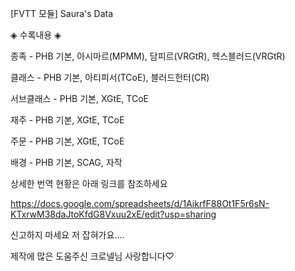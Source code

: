 [FVTT 모듈] Saura's Data

◈ 수록내용 ◈

종족 - PHB 기본, 아시마르(MPMM), 담피르(VRGtR), 헥스블러드(VRGtR)

클래스 - PHB 기본, 아티피서(TCoE), 블러드헌터(CR)

서브클래스 - PHB 기본, XGtE, TCoE

재주 - PHB 기본, XGtE, TCoE

주문 - PHB 기본, XGtE, TCoE

배경 - PHB 기본, SCAG, 자작

상세한 번역 현황은 아래 링크를 참조하세요

https://docs.google.com/spreadsheets/d/1AikrfF88Ot1F5r6sN-KTxrwM38daJtoKfdG8Vxuu2xE/edit?usp=sharing

신고하지 마세요 저 잡혀가요....

제작에 많은 도움주신 크로넬님 사랑합니다♡
